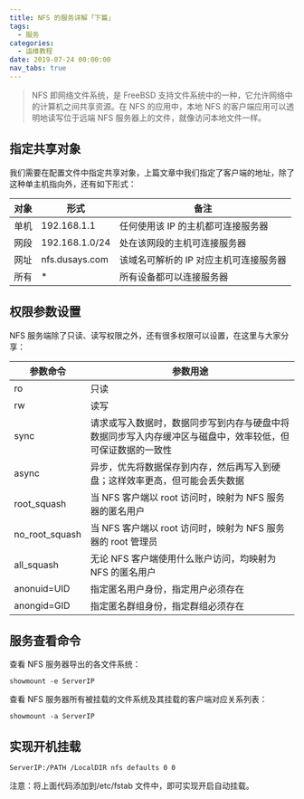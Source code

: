 ```yaml
---
title: NFS 的服务详解「下篇」
tags:
  - 服务
categories:
  - 运维教程
date: 2019-07-24 00:00:00
nav_tabs: true
---
```


> NFS 即网络文件系统，是 FreeBSD 支持文件系统中的一种，它允许网络中的计算机之间共享资源。在 NFS 的应用中，本地 NFS 的客户端应用可以透明地读写位于远端 NFS 服务器上的文件，就像访问本地文件一样。

<!-- more -->

## 指定共享对象

我们需要在配置文件中指定共享对象，上篇文章中我们指定了客户端的地址，除了这种单主机指向外，还有如下形式：

| 对象 | 形式 | 备注 |
| - | - | - |
| 单机 | 192.168.1.1 | 任何使用该 IP 的主机都可连接服务器 |
| 网段 | 192.168.1.0/24 | 处在该网段的主机可连接服务器 |
| 网址 | nfs.dusays.com | 该域名可解析的 IP 对应主机可连接服务器 |
| 所有 | * | 所有设备都可以连接服务器 |

## 权限参数设置

NFS 服务端除了只读、读写权限之外，还有很多权限可以设置，在这里与大家分享：

| 参数命令 | 参数用途 |
| - | - |
| ro | 只读 |
| rw | 读写 |
| sync | 请求或写入数据时，数据同步写到内存与硬盘中将数据同步写入内存缓冲区与磁盘中，效率较低，但可保证数据的一致性 |
| async | 异步，优先将数据保存到内存，然后再写入到硬盘；这样效率更高，但可能会丢失数据 |
| root_squash | 当 NFS 客户端以 root 访问时，映射为 NFS 服务器的匿名用户 |
| no_root_squash | 当 NFS 客户端以 root 访问时，映射为 NFS 服务器的 root 管理员 |
| all_squash | 无论 NFS 客户端使用什么账户访问，均映射为 NFS 的匿名用户 |
| anonuid=UID | 指定匿名用户身份，指定用户必须存在 | 
| anongid=GID | 指定匿名群组身份，指定群组必须存在 |

## 服务查看命令

查看 NFS 服务器导出的各文件系统：

```
showmount -e ServerIP
```

查看 NFS 服务器所有被挂载的文件系统及其挂载的客户端对应关系列表：

```
showmount -a ServerIP
```

## 实现开机挂载

```
ServerIP:/PATH /LocalDIR nfs defaults 0 0
```

注意：将上面代码添加到/etc/fstab 文件中，即可实现开启自动挂载。
